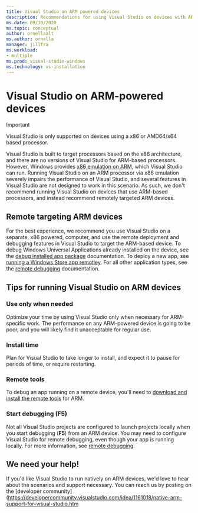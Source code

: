 ```yaml
---
title: Visual Studio on ARM powered devices
description: Recommendations for using Visual Studio on devices with ARM-based processors.
ms.date: 09/10/2020
ms.topic: conceptual
author: ornellaalt
ms.author: ornella
manager: jillfra
ms.workload:
- multiple
ms.prod: visual-studio-windows
ms.technology: vs-installation
---
```


# Visual Studio on ARM-powered devices

> [!IMPORTANT]
> Visual Studio is only supported on devices using a x86 or AMD64/x64 based processor.

Visual Studio is built to target processors based on the x86 architecture, and there are no versions of Visual Studio for ARM-based processors. However, Windows provides [x86 emulation on ARM](https://www.docs.microsoft.com/windows/uwp/porting/apps-on-arm-x86-emulation), which Visual Studio can run. Running Visual Studio on an ARM processor via x86 emulation severely impairs the performance of Visual Studio, and several features in Visual Studio are not designed to work in this scenario. As such, we don't recommend running Visual Studio on devices that use ARM-based processors, and instead recommend remotely targeted ARM devices.

## Remote targeting ARM devices
For the best experience, we recommend you use Visual Studio on a separate, x86 powered, computer, and use the remote deployment and debugging features in Visual Studio to target the ARM-based device. To debug Windows Universal Applications already installed on the device, see the [debug installed app package](../debugger/debug-installed-app-package.md) documentation. To deploy a new app, see [running a Windows Store app remotley](../debugger/run-windows-store-apps-on-a-remote-machine.md). For all other application types, see the [remote debugging](../debugger/remote-debugging.md) documentation.

## Tips for running Visual Studio on ARM devices

### Use only when needed
Optimize your time by using Visual Studio only when necessary for ARM-specific work. The performance on any ARM-powered device is going to be poor, and you will likely find it unacceptable for regular use.

### Install time
Plan for Visual Studio to take longer to install, and expect it to pause for periods of time, or require restarting.
 
### Remote tools
To debug an app running on a remote device, you'll need to [download and install the remote tools](../debugger/remote-debugging.md#download-and-install-the-remote-tools) for ARM.

### Start debugging (F5)
Not all Visual Studio projects are configured to launch projects locally when you start debugging (**F5**) from an ARM device. You may need to configure Visual Studio for remote debugging, even though your app is running locally. For more information, see [remote debugging](../debugger/remote-debugging.md).

## We need your help!
If you'd like Visual Studio to run natively on ARM devices, we'd love to hear about the scenarios and support necessary. You can reach us by posting on the [developer community](https://developercommunity.visualstudio.com/idea/1161018/native-arm-support-for-visual-studio.htm

